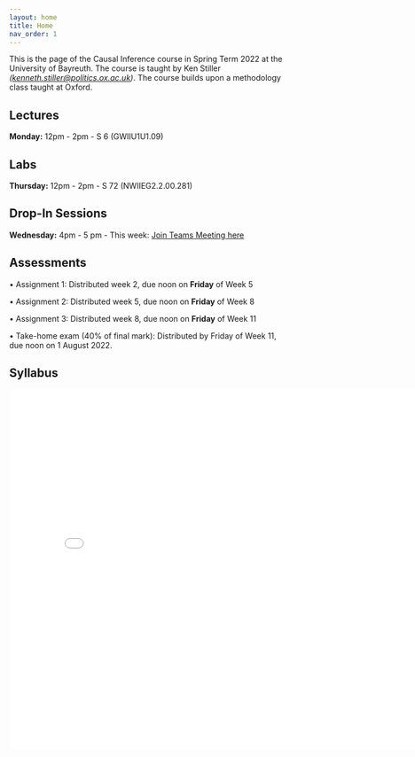 ```yaml
---
layout: home
title: Home
nav_order: 1
---
```




This is the page of the Causal Inference course in Spring Term 2022 at the University of Bayreuth. The course is taught by Ken Stiller *(kenneth.stiller@politics.ox.ac.uk)*. The course builds upon a methodology class taught at Oxford.


## Lectures

**Monday:** 12pm - 2pm - S 6 (GWIIU1U1.09)

## Labs

**Thursday:** 12pm - 2pm - 	S 72 (NWIIEG2.2.00.281) 

## Drop-In Sessions

**Wednesday:** 4pm - 5 pm - This week: [Join Teams Meeting here](https://teams.microsoft.com/l/meetup-join/19%3ameeting_M2I4ODRlNzEtNzE2ZC00OTZlLThjMDItZDM4ZmFiZjI3MmE3%40thread.v2/0?context=%7b%22Tid%22%3a%22cc95de1b-97f5-4f93-b4ba-fe68b852cf91%22%2c%22Oid%22%3a%2292e8e132-902e-42da-9e86-1e4241143764%22%7d)



## Assessments

• Assignment 1: Distributed week 2, due noon on **Friday** of Week 5

• Assignment 2: Distributed week 5, due noon on **Friday** of Week 8

• Assignment 3: Distributed week 8, due noon on **Friday** of Week 11

• Take-home exam (40% of final mark): Distributed by Friday of Week 11, due noon on 1 August 2022.


## Syllabus


<embed src="CI_22_Syllabus___Bayreuth.pdf" width="800" height="650" 
 type="application/pdf">
